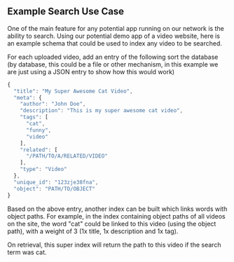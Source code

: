## Example Search Use Case
One of the main feature for any potential app running on our network is the ability to search. Using our potential demo app of a video website, here is an example schema that could be used to index any video to be searched.

For each uploaded video, add an entry of the following sort the database (by database, this could be a file or other mechanism, in this example we are just using a JSON entry to show how this would work)

```javascript
{
  "title": "My Super Awesome Cat Video",
  "meta": {
    "author": "John Doe",
    "description": "This is my super awesome cat video",
    "tags": [
      "cat",
      "funny",
      "video"
    ],
    "related": [
      "/PATH/TO/A/RELATED/VIDEO"
    ],
    "type": "Video"
  },
  "unique_id": "123zje38fna",
  "object": "PATH/TO/OBJECT"
}
```

Based on the above entry, another index can be built which links words with object paths. For example, in the index containing object paths of all videos on the site, the word "cat" could be linked to this video (using the object path), with a weight of 3 (1x title, 1x description and 1x tag). 

On retrieval, this super index will return the path to this video if the search term was cat.